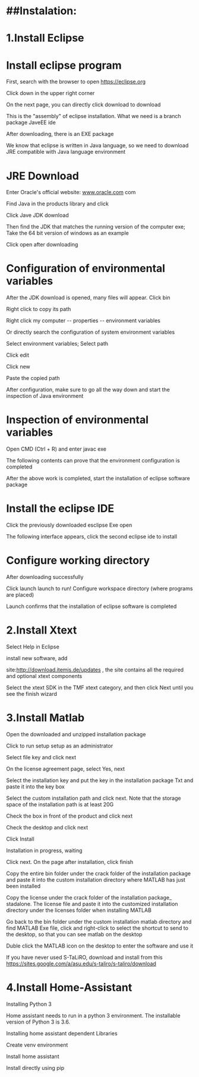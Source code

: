 ##Instalation:
==
1.Install Eclipse
===
Install eclipse program
===
First, search with the browser to open https://eclipse.org 

Click down in the upper right corner

On the next page, you can directly click download to download

This is the "assembly" of eclipse installation. What we need is a branch package JaveEE ide

After downloading, there is an EXE package

We know that eclipse is written in Java language, so we need to download JRE compatible with Java language environment

JRE Download
===
Enter Oracle's official website: www.oracle.com com

Find Java in the products library and click

Click Jave JDK download

Then find the JDK that matches the running version of the computer exe; Take the 64 bit version of windows as an example

Click open after downloading

Configuration of environmental variables
===
After the JDK download is opened, many files will appear. Click bin

Right click to copy its path

Right click my computer -- properties -- environment variables

Or directly search the configuration of system environment variables

Select environment variables; Select path

Click edit

Click new 

Paste the copied path

After configuration, make sure to go all the way down and start the inspection of Java environment

Inspection of environmental variables
===
Open CMD (Ctrl + R) and enter javac exe

The following contents can prove that the environment configuration is completed

After the above work is completed, start the installation of eclipse software package

Install the eclipse IDE
===
Click the previously downloaded esclipse Exe open

The following interface appears, click the second eclipse ide to install

Configure working directory
===
After downloading successfully

Click launch launch to run! Configure workspace directory (where programs are placed)

Launch confirms that the installation of eclipse software is completed

2.Install Xtext
===
Select Help in Eclipse

install new software, add 

site:http://download.itemis.de/updates , the site contains all the required and optional xtext components

Select the xtext SDK in the TMF xtext category, and then click Next until you see the finish wizard

3.Install Matlab
===
Open the downloaded and unzipped installation package

Click to run setup setup as an administrator

Select file key and click next

On the license agreement page, select Yes, next

Select the installation key and put the key in the installation package Txt and paste it into the key box

Select the custom installation path and click next. Note that the storage space of the installation path is at least 20G

Check the box in front of the product and click next

Check the desktop and click next

Click Install

Installation in progress, waiting

Click next. On the page after installation, click finish

Copy the entire bin folder under the crack folder of the installation package and paste it into the custom installation directory where MATLAB has just been installed

Copy the license under the crack folder of the installation package_ stadalone. The license file and paste it into the customized installation directory under the licenses folder when installing MATLAB

Go back to the bin folder under the custom installation matlab directory and find MATLAB Exe file, click and right-click to select the shortcut to send to the desktop, so that you can see matlab on the desktop

Duble click the MATLAB icon on the desktop to enter the software and use it

If you have never used S-TaLiRO, download and install from this https://sites.google.com/a/asu.edu/s-taliro/s-taliro/download

4.Install Home-Assistant
===
Installing Python 3

Home assistant needs to run in a python 3 environment. The installable version of Python 3 is 3.6.

Installing home assistant dependent Libraries

Create venv environment

Install home assistant

Install directly using pip
